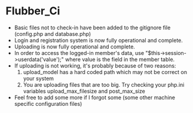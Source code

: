 Flubber_Ci
==========

- Basic files not to check-in have been added to the gitignore file (config.php and database.php)
- Login and registration system is now fully operational and complete.
- Uploading is now fully operational and complete.
- In order to access the logged-in member's data, use "$this->session->userdata('value');" where value is the field in the member table.
- If uploading is not working, it's probably because of two reasons:
	1. upload_model has a hard coded path which may not be correct on your system
	2. You are uploading files that are too big. Try checking your php.ini variables upload_max_filesize and post_max_size
- Feel free to add some more if I forgot some (some other machine specific configuration files)

